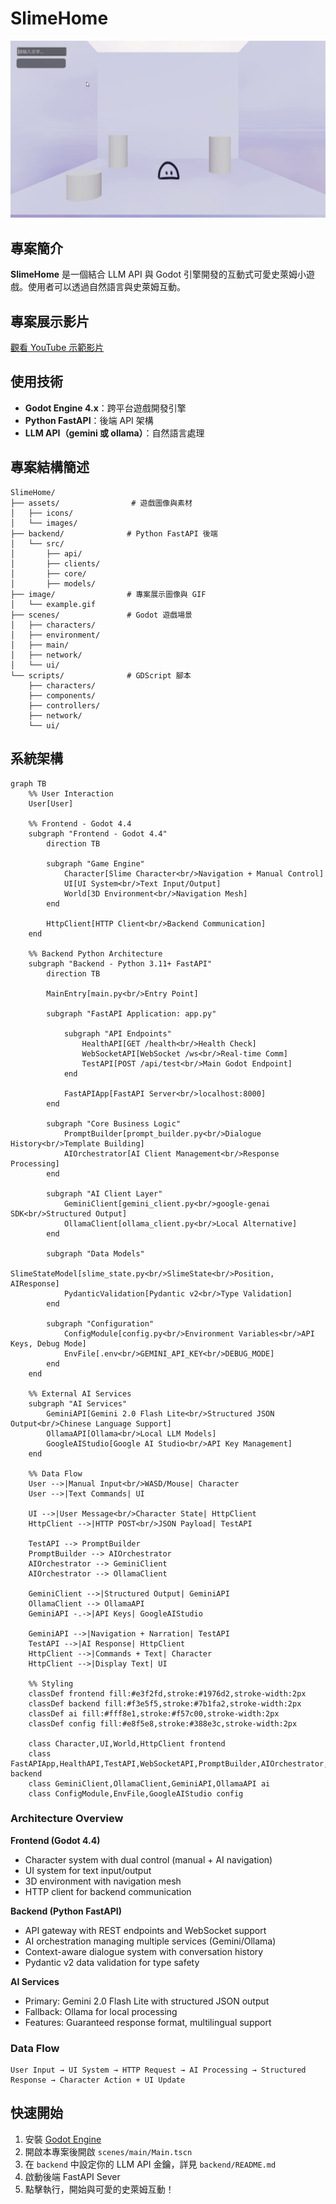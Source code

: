 # SlimeHome

![SlimeHome Example](./image/example.gif)

## 專案簡介

**SlimeHome** 是一個結合 LLM API 與 Godot 引擎開發的互動式可愛史萊姆小遊戲。使用者可以透過自然語言與史萊姆互動。

## 專案展示影片

[觀看 YouTube 示範影片](https://www.youtube.com/watch?v=AZt7r733Zic)

## 使用技術

* **Godot Engine 4.x**：跨平台遊戲開發引擎
* **Python FastAPI**：後端 API 架構
* **LLM API（gemini 或 ollama）**：自然語言處理

## 專案結構簡述

```
SlimeHome/
├── assets/                # 遊戲圖像與素材
│   ├── icons/
│   └── images/
├── backend/              # Python FastAPI 後端
│   └── src/
│       ├── api/
│       ├── clients/
│       ├── core/
│       ├── models/
├── image/                # 專案展示圖像與 GIF
│   └── example.gif
├── scenes/               # Godot 遊戲場景
│   ├── characters/
│   ├── environment/
│   ├── main/
│   ├── network/
│   └── ui/
└── scripts/              # GDScript 腳本
    ├── characters/
    ├── components/
    ├── controllers/
    ├── network/
    └── ui/
```

## 系統架構

```mermaid
graph TB
    %% User Interaction
    User[User]
    
    %% Frontend - Godot 4.4
    subgraph "Frontend - Godot 4.4"
        direction TB
        
        subgraph "Game Engine"
            Character[Slime Character<br/>Navigation + Manual Control]
            UI[UI System<br/>Text Input/Output]
            World[3D Environment<br/>Navigation Mesh]
        end
        
        HttpClient[HTTP Client<br/>Backend Communication]
    end
    
    %% Backend Python Architecture
    subgraph "Backend - Python 3.11+ FastAPI"
        direction TB
        
        MainEntry[main.py<br/>Entry Point]
        
        subgraph "FastAPI Application: app.py"
            
            subgraph "API Endpoints"
                HealthAPI[GET /health<br/>Health Check]
                WebSocketAPI[WebSocket /ws<br/>Real-time Comm]
                TestAPI[POST /api/test<br/>Main Godot Endpoint]
            end

            FastAPIApp[FastAPI Server<br/>localhost:8000]
        end
        
        subgraph "Core Business Logic"
            PromptBuilder[prompt_builder.py<br/>Dialogue History<br/>Template Building]
            AIOrchestrator[AI Client Management<br/>Response Processing]
        end
        
        subgraph "AI Client Layer"
            GeminiClient[gemini_client.py<br/>google-genai SDK<br/>Structured Output]
            OllamaClient[ollama_client.py<br/>Local Alternative]
        end
        
        subgraph "Data Models"
            SlimeStateModel[slime_state.py<br/>SlimeState<br/>Position, AIResponse]
            PydanticValidation[Pydantic v2<br/>Type Validation]
        end
        
        subgraph "Configuration"
            ConfigModule[config.py<br/>Environment Variables<br/>API Keys, Debug Mode]
            EnvFile[.env<br/>GEMINI_API_KEY<br/>DEBUG_MODE]
        end
    end
    
    %% External AI Services
    subgraph "AI Services"
        GeminiAPI[Gemini 2.0 Flash Lite<br/>Structured JSON Output<br/>Chinese Language Support]
        OllamaAPI[Ollama<br/>Local LLM Models]
        GoogleAIStudio[Google AI Studio<br/>API Key Management]
    end
    
    %% Data Flow
    User -->|Manual Input<br/>WASD/Mouse| Character
    User -->|Text Commands| UI
    
    UI -->|User Message<br/>Character State| HttpClient
    HttpClient -->|HTTP POST<br/>JSON Payload| TestAPI
    
    TestAPI --> PromptBuilder
    PromptBuilder --> AIOrchestrator
    AIOrchestrator --> GeminiClient
    AIOrchestrator --> OllamaClient
    
    GeminiClient -->|Structured Output| GeminiAPI
    OllamaClient --> OllamaAPI
    GeminiAPI -.->|API Keys| GoogleAIStudio
    
    GeminiAPI -->|Navigation + Narration| TestAPI
    TestAPI -->|AI Response| HttpClient
    HttpClient -->|Commands + Text| Character
    HttpClient -->|Display Text| UI
    
    %% Styling
    classDef frontend fill:#e3f2fd,stroke:#1976d2,stroke-width:2px
    classDef backend fill:#f3e5f5,stroke:#7b1fa2,stroke-width:2px
    classDef ai fill:#fff8e1,stroke:#f57c00,stroke-width:2px
    classDef config fill:#e8f5e8,stroke:#388e3c,stroke-width:2px
    
    class Character,UI,World,HttpClient frontend
    class FastAPIApp,HealthAPI,TestAPI,WebSocketAPI,PromptBuilder,AIOrchestrator,SlimeStateModel,PydanticValidation backend
    class GeminiClient,OllamaClient,GeminiAPI,OllamaAPI ai
    class ConfigModule,EnvFile,GoogleAIStudio config
```

### Architecture Overview

**Frontend (Godot 4.4)**
- Character system with dual control (manual + AI navigation)
- UI system for text input/output
- 3D environment with navigation mesh
- HTTP client for backend communication

**Backend (Python FastAPI)**
- API gateway with REST endpoints and WebSocket support
- AI orchestration managing multiple services (Gemini/Ollama)
- Context-aware dialogue system with conversation history
- Pydantic v2 data validation for type safety

**AI Services**
- Primary: Gemini 2.0 Flash Lite with structured JSON output
- Fallback: Ollama for local processing
- Features: Guaranteed response format, multilingual support

### Data Flow

```
User Input → UI System → HTTP Request → AI Processing → Structured Response → Character Action + UI Update
```


## 快速開始

1. 安裝 [Godot Engine](https://godotengine.org/)
2. 開啟本專案後開啟 `scenes/main/Main.tscn`
3. 在 `backend` 中設定你的 LLM API 金鑰，詳見 `backend/README.md`
4. 啟動後端 FastAPI Sever
5. 點擊執行，開始與可愛的史萊姆互動！

